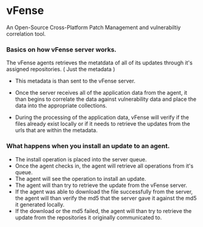vFense
======

An Open-Source Cross-Platform Patch Management and vulnerabiltiy correlation tool.

### Basics on how vFense server works.

The vFense agents retrieves the metatdata of all of its updates through it's assigned repositories. ( Just the metadata )
 * This metadata is than sent to the vFense server.

 * Once the server receives all of the application data from the agent, it than begins to correlate the data against vulnerability data and place the data
  into the appropriate collections.

 * During the processing of the application data, vFense will verify if the files already exist locally or if it needs
    to retrieve the updates from the urls that are within the metadata.

### What happens when you install an update to an agent.
 * The install operation is placed into the server queue.
 * Once the agent checks in, the agent will retrieve all operations from it's queue.
 * The agent will see the operation to install an update.
 * The agent will than try to retrieve the update from the vFense server.
 * If the agent was able to download the file successfully from the server, the agent will than verify the md5 that the server gave it
    against the md5 it generated locally.
 * If the download or the md5 failed, the agent will than try to retrieve the update from the repositories it originally communicated to.

